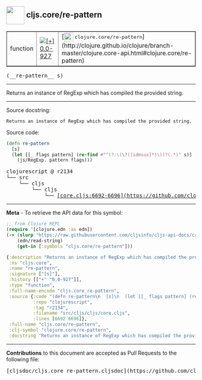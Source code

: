 ## <img width="48px" valign="middle" src="http://i.imgur.com/Hi20huC.png"> cljs.core/re-pattern

 <table border="1">
<tr>

<td>function</td>
<td><a href="https://github.com/cljsinfo/cljs-api-docs/tree/0.0-927"><img valign="middle" alt="[+] 0.0-927" src="https://img.shields.io/badge/+-0.0--927-lightgrey.svg"></a> </td>
<td>
[<img height="24px" valign="middle" src="http://i.imgur.com/1GjPKvB.png"> <samp>clojure.core/re-pattern</samp>](http://clojure.github.io/clojure/branch-master/clojure.core-api.html#clojure.core/re-pattern)
</td>
</tr>
</table>

 <samp>
(__re-pattern__ s)<br>
</samp>

---

Returns an instance of RegExp which has compiled the provided string.

---



Source docstring:

```
Returns an instance of RegExp which has compiled the provided string.
```

Source code:

```clj
(defn re-pattern
  [s]
  (let [[_ flags pattern] (re-find #"^(?:\(\?([idmsux]*)\))?(.*)" s)]
    (js/RegExp. pattern flags)))
```

 <pre>
clojurescript @ r2134
└── src
    └── cljs
        └── cljs
            └── <ins>[core.cljs:6692-6696](https://github.com/clojure/clojurescript/blob/r2134/src/cljs/cljs/core.cljs#L6692-L6696)</ins>
</pre>


---

__Meta__ - To retrieve the API data for this symbol:

```clj
;; from Clojure REPL
(require '[clojure.edn :as edn])
(-> (slurp "https://raw.githubusercontent.com/cljsinfo/cljs-api-docs/catalog/cljs-api.edn")
    (edn/read-string)
    (get-in [:symbols "cljs.core/re-pattern"]))
```

```clj
{:description "Returns an instance of RegExp which has compiled the provided string.",
 :ns "cljs.core",
 :name "re-pattern",
 :signature ["[s]"],
 :history [["+" "0.0-927"]],
 :type "function",
 :full-name-encode "cljs.core_re-pattern",
 :source {:code "(defn re-pattern\n  [s]\n  (let [[_ flags pattern] (re-find #\"^(?:\\(\\?([idmsux]*)\\))?(.*)\" s)]\n    (js/RegExp. pattern flags)))",
          :repo "clojurescript",
          :tag "r2134",
          :filename "src/cljs/cljs/core.cljs",
          :lines [6692 6696]},
 :full-name "cljs.core/re-pattern",
 :clj-symbol "clojure.core/re-pattern",
 :docstring "Returns an instance of RegExp which has compiled the provided string."}

```

---

__Contributions__ to this document are accepted as Pull Requests to the following file:

 <pre>
[cljsdoc/cljs.core_re-pattern.cljsdoc](https://github.com/cljsinfo/cljs-api-docs/blob/master/cljsdoc/cljs.core_re-pattern.cljsdoc)
</pre>

